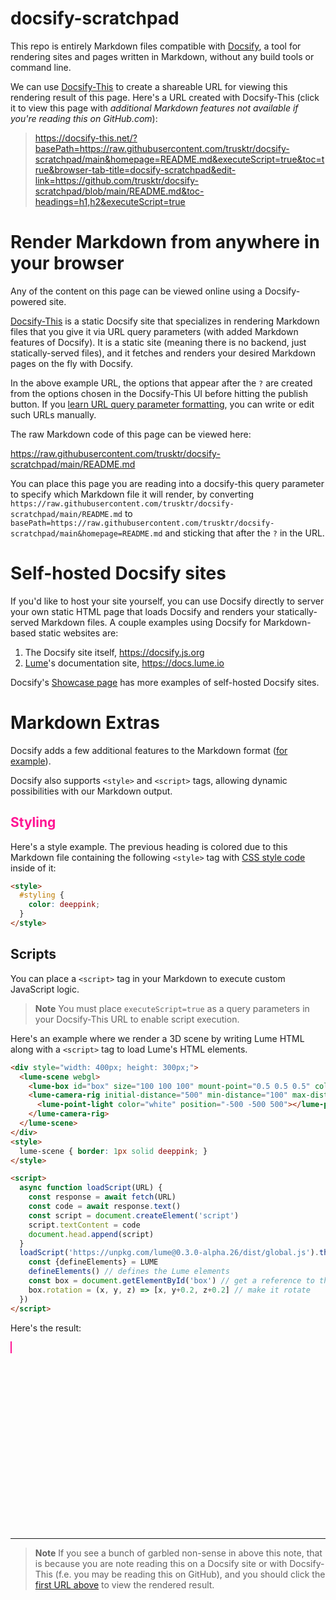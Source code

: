 # docsify-scratchpad

This repo is entirely Markdown files compatible with [Docsify](https://docsify.js.org), a tool for rendering sites and pages written in Markdown, without any build tools or command line.

We can use [Docsify-This](https://docsify-this.net) to create a shareable URL for viewing this rendering result of this page. Here's a URL created with Docsify-This (click it to view this page with _additional Markdown features not available if you're reading this on GitHub.com_):

> https://docsify-this.net/?basePath=https://raw.githubusercontent.com/trusktr/docsify-scratchpad/main&homepage=README.md&executeScript=true&toc=true&browser-tab-title=docsify-scratchpad&edit-link=https://github.com/trusktr/docsify-scratchpad/blob/main/README.md&toc-headings=h1,h2&executeScript=true

# Render Markdown from anywhere in your browser

Any of the content on this page can be viewed online using a Docsify-powered site.

[Docsify-This](https://docsify-this.net) is a static Docsify site that specializes in rendering Markdown files that you give it via URL query parameters (with added Markdown features of Docsify). It is a static site (meaning there is no backend, just statically-served files), and it fetches and renders your desired Markdown pages on the fly with Docsify.

In the above example URL, the options that appear after the `?` are created from the options chosen in the Docsify-This UI before hitting the publish button. If you [learn URL query parameter formatting](https://www.semrush.com/blog/url-parameters/), you can write or edit such URLs manually.

The raw Markdown code of this page can be viewed here:

https://raw.githubusercontent.com/trusktr/docsify-scratchpad/main/README.md

You can place this page you are reading into a docsify-this query parameter to specify which Markdown file it will render, by converting `https://raw.githubusercontent.com/trusktr/docsify-scratchpad/main/README.md` to `basePath=https://raw.githubusercontent.com/trusktr/docsify-scratchpad/main&homepage=README.md` and sticking that after the `?` in the URL.

# Self-hosted Docsify sites

If you'd like to host your site yourself, you can use Docsify directly to server your own static HTML page that loads Docsify and renders your statically-served Markdown files. A couple examples using Docsify for Markdown-based static websites are:

1. The Docsify site itself, https://docsify.js.org
2. [Lume](https://lume.io)'s documentation site, https://docs.lume.io

Docsify's [Showcase page](https://docsify.js.org/#/awesome?id=showcase) has more examples of self-hosted Docsify sites.

# Markdown Extras

Docsify adds a few additional features to the Markdown format ([for example](https://docsify.js.org/#/helpers)).

Docsify also supports `<style>` and `<script>` tags, allowing dynamic possibilities with our Markdown output.

## Styling

Here's a style example. The previous heading is colored due to this Markdown file containing the following `<style>` tag with [CSS style code](https://developer.mozilla.org/en-US/docs/Learn/Getting_started_with_the_web/CSS_basics) inside of it:

```html
<style>
  #styling {
    color: deeppink;
  }
</style>
```

<style>
  #styling {
    color: deeppink;
  }
</style>

## Scripts

You can place a `<script>` tag in your Markdown to execute custom JavaScript logic.

> **Note** You must place `executeScript=true` as a query parameters in your Docsify-This URL to enable script execution.

Here's an example where we render a 3D scene by writing Lume HTML along with a `<script>` tag to load Lume's HTML elements.

```html
<div style="width: 400px; height: 300px;">
  <lume-scene webgl>
    <lume-box id="box" size="100 100 100" mount-point="0.5 0.5 0.5" color="royalblue" rotation="10 20 30"></lume-box>
    <lume-camera-rig initial-distance="500" min-distance="100" max-distance="1200">
      <lume-point-light color="white" position="-500 -500 500"></lume-point-light>
    </lume-camera-rig>
  </lume-scene>
</div>
<style>
  lume-scene { border: 1px solid deeppink; }
</style>

<script>
  async function loadScript(URL) {
    const response = await fetch(URL)
    const code = await response.text()
    const script = document.createElement('script')
    script.textContent = code
    document.head.append(script)
  }
  loadScript('https://unpkg.com/lume@0.3.0-alpha.26/dist/global.js').then(() => {
    const {defineElements} = LUME
    defineElements() // defines the Lume elements
    const box = document.getElementById('box') // get a reference to the <lume-box> element
    box.rotation = (x, y, z) => [x, y+0.2, z+0.2] // make it rotate
  })
</script>
```

Here's the result:

<div style="width: 400px; height: 300px;">
  <lume-scene webgl>
    <lume-box id="box" size="100 100 100" mount-point="0.5 0.5 0.5" color="royalblue" rotation="10 20 30"></lume-box>
    <lume-camera-rig initial-distance="500" min-distance="100" max-distance="1200">
      <lume-point-light color="white" position="-500 -500 500"></lume-point-light>
    </lume-camera-rig>
  </lume-scene>
</div>
<style>
  lume-scene { border: 1px solid deeppink; }
</style>

<script>
  async function loadScript(URL) {
    const response = await fetch(URL)
    const code = await response.text()
    const script = document.createElement('script')
    script.textContent = code
    document.head.append(script)
  }
  loadScript('https://unpkg.com/lume@0.3.0-alpha.26/dist/global.js').then(() => {
    const {defineElements} = LUME
    defineElements() // defines the Lume elements
    const box = document.getElementById('box') // get a reference to the <lume-box> element
    box.rotation = (x, y, z) => [x, y+0.2, z+0.2] // make it rotate
  })
</script>

---
> **Note** If you see a bunch of garbled non-sense in above this note, that is because you are note reading this on a Docsify site or with Docsify-This (f.e. you may be reading this on GitHub), and you should click the [first URL above](https://docsify-this.net/?basePath=https://raw.githubusercontent.com/trusktr/docsify-scratchpad/main&homepage=README.md&executeScript=true&toc=true&browser-tab-title=docsify-scratchpad&edit-link=https://github.com/trusktr/docsify-scratchpad/blob/main/README.md&toc-headings=h1,h2&executeScript=true) to view the rendered result.
